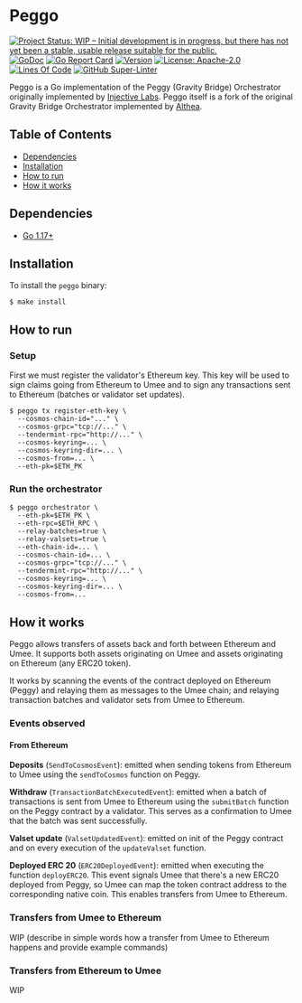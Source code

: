 # Peggo

<!-- markdownlint-disable MD041 -->

[![Project Status: WIP – Initial development is in progress, but there has not yet been a stable, usable release suitable for the public.](https://img.shields.io/badge/repo%20status-WIP-yellow.svg?style=flat-square)](https://www.repostatus.org/#wip)
[![GoDoc](https://img.shields.io/badge/godoc-reference-blue?style=flat-square&logo=go)](https://godoc.org/github.com/umee-network/peggo)
[![Go Report Card](https://goreportcard.com/badge/github.com/umee-network/peggo?style=flat-square)](https://goreportcard.com/report/github.com/umee-network/peggo)
[![Version](https://img.shields.io/github/tag/umee-network/peggo.svg?style=flat-square)](https://github.com/umee-network/peggo/releases/latest)
[![License: Apache-2.0](https://img.shields.io/github/license/umee-network/peggo.svg?style=flat-square)](https://github.com/umee-network/peggo/blob/main/LICENSE)
[![Lines Of Code](https://img.shields.io/tokei/lines/github/umee-network/peggo?style=flat-square)](https://github.com/umee-network/peggo)
[![GitHub Super-Linter](https://img.shields.io/github/workflow/status/umee-network/peggo/Lint?style=flat-square&label=Lint)](https://github.com/marketplace/actions/super-linter)

Peggo is a Go implementation of the Peggy (Gravity Bridge) Orchestrator originally
implemented by [Injective Labs](https://github.com/InjectiveLabs/). Peggo itself
is a fork of the original Gravity Bridge Orchestrator implemented by [Althea](https://github.com/althea-net).


## Table of Contents

- [Dependencies](#dependencies)
- [Installation](#installation)
- [How to run](#how-to-run)
- [How it works](#how-it-works)

## Dependencies

- [Go 1.17+](https://golang.org/dl/)

## Installation

To install the `peggo` binary:

```shell
$ make install
```

## How to run
### Setup

First we must register the validator's Ethereum key. This key will be used to sign claims going from Ethereum to Umee and to sign any transactions sent to Ethereum (batches or validator set updates).

```shell
$ peggo tx register-eth-key \
  --cosmos-chain-id="..." \
  --cosmos-grpc="tcp://..." \
  --tendermint-rpc="http://..." \
  --cosmos-keyring=... \
  --cosmos-keyring-dir=... \
  --cosmos-from=... \
  --eth-pk=$ETH_PK
```

### Run the orchestrator

```shell
$ peggo orchestrator \
  --eth-pk=$ETH_PK \
  --eth-rpc=$ETH_RPC \
  --relay-batches=true \
  --relay-valsets=true \
  --eth-chain-id=... \
  --cosmos-chain-id=... \
  --cosmos-grpc="tcp://..." \
  --tendermint-rpc="http://..." \
  --cosmos-keyring=... \
  --cosmos-keyring-dir=... \
  --cosmos-from=...
```

## How it works

Peggo allows transfers of assets back and forth between Ethereum and Umee. It supports both assets originating on Umee 
and assets originating on Ethereum (any ERC20 token).

It works by scanning the events of the contract deployed on  Ethereum (Peggy) and relaying them as messages to the 
Umee chain; and relaying transaction batches and validator sets from Umee to Ethereum.

### Events observed

#### From Ethereum

**Deposits** (`SendToCosmosEvent`): emitted when sending tokens from Ethereum to Umee using the `sendToCosmos` function on Peggy.

**Withdraw** (`TransactionBatchExecutedEvent`): emitted when a batch of transactions is sent from Umee to Ethereum using the `submitBatch` function on the Peggy contract by a validator. This serves as a confirmation to Umee that the batch was sent successfully.

**Valset update** (`ValsetUpdatedEvent`): emitted on init of the Peggy contract and on every execution of the `updateValset` function.

**Deployed ERC 20** (`ERC20DeployedEvent`): emitted when executing the function `deployERC20`. This event signals Umee that there's a new ERC20 deployed from Peggy, so Umee can map the token contract address to the corresponding native coin. This enables transfers from Umee to Ethereum. 

### Transfers from Umee to Ethereum

WIP (describe in simple words how a transfer from Umee to Ethereum happens and provide example commands)

### Transfers from Ethereum to Umee

WIP